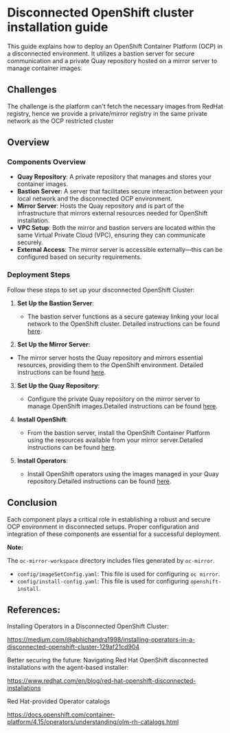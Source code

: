 # Disconnected OpenShift cluster installation guide

This guide explains how to deploy an OpenShift Container Platform (OCP) in a disconnected environment. It utilizes a bastion server for secure communication and a private Quay repository hosted on a mirror server to manage container images.

## Challenges

The challenge is the platform can't fetch the necessary images from RedHat registry, hence we provide a private/mirror registry in the same private network as the OCP restricted cluster

## Overview

### Components Overview

- **Quay Repository**: A private repository that manages and stores your container images.
- **Bastion Server**: A server that facilitates secure interaction between your local network and the disconnected OCP environment.
- **Mirror Server**: Hosts the Quay repository and is part of the infrastructure that mirrors external resources needed for OpenShift installation.
- **VPC Setup**: Both the mirror and bastion servers are located within the same Virtual Private Cloud (VPC), ensuring they can communicate securely.
- **External Access**: The mirror server is accessible externally—this can be configured based on security requirements.

### Deployment Steps

Follow these steps to set up your disconnected OpenShift Cluster:

1. **Set Up the Bastion Server**:
   - The bastion server functions as a secure gateway linking your local network to the OpenShift cluster. Detailed instructions can be found [here](https://github.com/opdev/disconnectedOCPdemo/tree/main/bastion).

2. **Set Up the Mirror Server:**
- The mirror server hosts the Quay repository and mirrors essential resources, providing them to the OpenShift environment. Detailed instructions can be found [here](https://github.com/opdev/disconnectedOCPdemo/blob/main/doc/mirror-server-installation.md).

3. **Set Up the Quay Repository**:
   - Configure the private Quay repository on the mirror server to manage OpenShift images.Detailed instructions can be found [here](https://github.com/opdev/disconnectedOCPdemo/blob/main/doc/quay-registry-installation.md).

4. **Install OpenShift**:
   - From the bastion server, install the OpenShift Container Platform using the resources available from your mirror server.Detailed instructions can be found [here](https://github.com/opdev/disconnectedOCPdemo/blob/main/doc/disconnectedOCP-installation.md).

5. **Install Operators**:
   - Install OpenShift operators using the images managed in your Quay repository.Detailed instructions can be found [here](https://github.com/rocrisp/dell).

## Conclusion

Each component plays a critical role in establishing a robust and secure OCP environment in disconnected setups. Proper configuration and integration of these components are essential for a successful deployment.

**Note:** 

The `oc-mirror-workspace` directory includes files generated by `oc-mirror`.

- `config/imageSetConfig.yaml`: This file is used for configuring `oc mirror`.
- `config/install-config.yaml`: This file is used for configuring `openshift-install`.

## References:

Installing Operators in a Disconnected OpenShift Cluster:

https://medium.com/@abhichandra1998/installing-operators-in-a-disconnected-openshift-cluster-129af21cd904

Better securing the future: Navigating Red Hat OpenShift disconnected installations with the agent-based installer:

https://www.redhat.com/en/blog/red-hat-openshift-disconnected-installations

Red Hat-provided Operator catalogs

https://docs.openshift.com/container-platform/4.15/operators/understanding/olm-rh-catalogs.html


